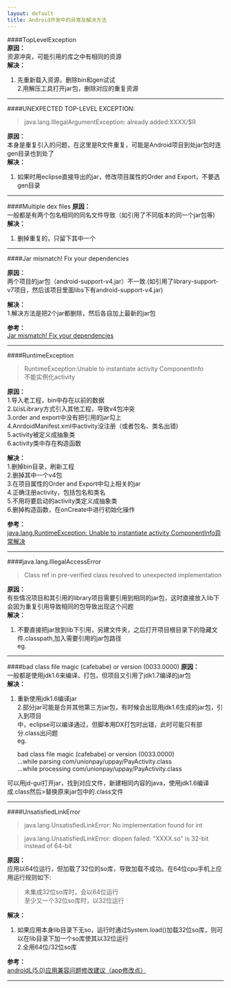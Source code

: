 ```yaml
---
layout: default
title: Android开发中的异常及解决方法 
---  
```

####TopLevelException  
**原因：**  
资源冲突，可能引用的库之中有相同的资源  
**解决：**   
1. 先重新载入资源，删除bin和gen试试  
2.用解压工具打开jar包，删除对应的重复资源  

***
  
  

####UNEXPECTED TOP-LEVEL EXCEPTION:  
 
>java.lang.IllegalArgumentException: already added:XXXX/$R  

**原因：**  
本身是重复引入的问题，在这里是R文件重复，可能是Android项目到处jar包时连gen目录也到处了  
**解决：**   
1. 如果时用eclipse直接导出的jar，修改项目属性的Order and Export，不要选gen目录  

***
  
  

####Multiple dex files
**原因：**  
一般都是有两个包名相同的同名文件导致（如引用了不同版本的同一个jar包等)  
**解决：**   
1. 删掉重复的，只留下其中一个  

***


####Jar mismatch! Fix your dependencies  

**原因：**  
两个项目的jar包（android-support-v4.jar）不一致.(如引用了library-support-v7项目，然后该项目里面libs下有android-support-v4.jar)  
  

**解决：**   
1.解决方法是把2个jar都删除，然后各自加上最新的jar包  
  

**参考：**  
   [Jar mismatch! Fix your dependencies ](http://blog.csdn.net/android_shrimp/article/details/8477416)  

***


####RuntimeException  
> RuntimeException:Unable to instantiate activity ComponentInfo  
>不能实例化activity  

**原因：**  
1.导入老工程，bin中存在以前的数据  
2.以isLibrary方式引入其他工程，导致v4包冲突  
3.order and export中没有把引用的jar勾上  
4.AnrdoidManifest.xml中activity没注册（或者包名、类名出错)  
5.activity被定义成抽象类  
6.activity类中存在构造函数  
  

**解决：**   
1.删掉bin目录，刷新工程  
2.删掉其中一个v4包  
3.在项目属性的Order and Export中勾上相关的jar  
4.正确注册activity，包括包名和类名  
5.不用将要启动的activity类定义成抽象类  
6.删掉构造函数，在onCreate中进行初始化操作  
  

**参考：**  
   [java.lang.RuntimeException: Unable to instantiate activity ComponentInfo异常解决](http://blog.csdn.net/gaohongijj/article/details/8010869/)  
  
***
  
  

####java.lang.IllegalAccessError  
>Class ref in pre-verified class resolved to unexpected implementation  

**原因：**  
有些情况项目和其引用的library项目需要引用到相同的jar包，这时直接放入lib下会因为重复引用导致相同的包导致出现这个问题  
**解决：**   
1. 不要直接把jar放到lib下引用，另建文件夹，之后打开项目根目录下的隐藏文件.classpath,加入需要引用的jar包路径  
eg.
 
	<classpathentry kind="lib" path="external-jars/XCXXX.jar"/>   

***   
  

####bad class file magic (cafebabe) or version (0033.0000)
**原因：**  
一般都是使用jdk1.6来编译、打包，但项目又引用了jdk1.7编译的jar包  
**解决：**   
1. 重新使用jdk1.6编译jar  
2.部分jar可能是合并其他第三方jar包，有时候会出现用jdk1.6生成的jar包，引入到项目  
中，eclipse可以编译通过，但脚本用DX打包时出错，此时可能只有部分.class出问题  
eg. 

	bad class file magic (cafebabe) or version (0033.0000)  
	...while parsing com/unionpay/uppay/PayActivity.class  
	...while processing com/unionpay/uppay/PayActivity.class  
    
可以用jd-gui打开jar，找到对应文件，新建相同内容的java，使用jdk1.6编译成.class然后>替换原来jar包中的.class文件  

***


  

####UnsatisfiedLinkError

>java.lang.UnsatisfiedLinkError: No implementation found for int   
  
>java.lang.UnsatisfiedLinkError: dlopen failed: "XXXX.so" is 32-bit instead of 64-bit  



**原因：**  
应用以64位运行，但加载了32位的so库，导致加载不成功。在64位cpu手机上应用运行规则如下:  
>未集成32位so库时，会以64位运行  
>至少又一个32位so库时，以32位运行  

**解决：**   
1. 如果应用本身lib目录下无so，运行时通过System.load()加载32位so库，则可以在lib目录下加一个so库使其以32位运行  
2.全用64位/32位so库  
  

**参考：**  
   [androidL(5.0)应用兼容问题修改建议（app修改点）](http://dev.anzhuoapk.com/activity/detail-116.html)

***
